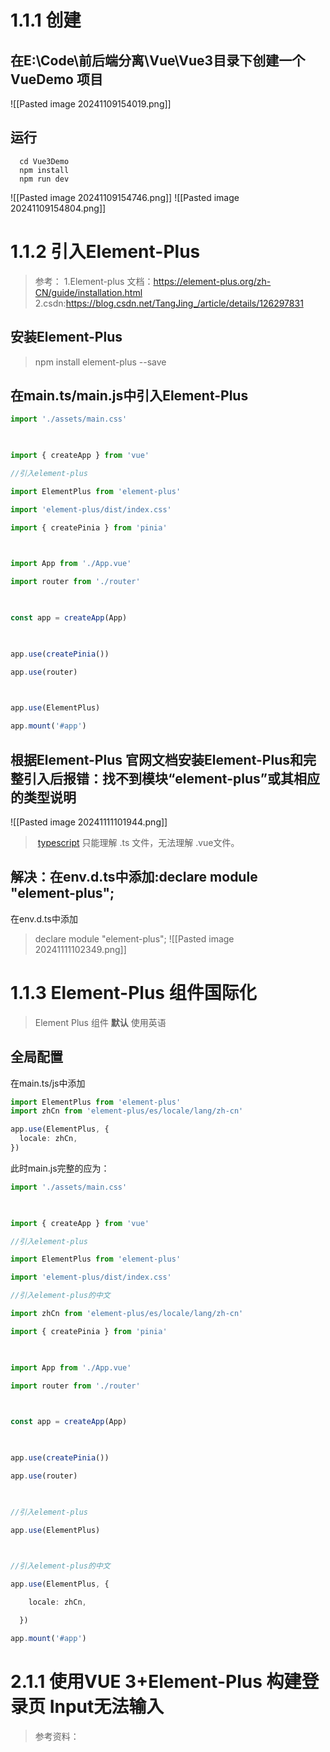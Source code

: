 # 1.1.1 创建
##  在E:\Code\前后端分离\Vue\Vue3目录下创建一个VueDemo 项目
![[Pasted image 20241109154019.png]]
## 运行
```
  cd Vue3Demo
  npm install
  npm run dev
```
![[Pasted image 20241109154746.png]]
![[Pasted image 20241109154804.png]]
# 1.1.2 引入Element-Plus
>参考：
>1.Element-plus 文档：https://element-plus.org/zh-CN/guide/installation.html
>2.csdn:https://blog.csdn.net/TangJing_/article/details/126297831

## 安装Element-Plus
>npm install element-plus --save
 
## 在main.ts/main.js中引入Element-Plus
```main.ts
import './assets/main.css'

  

import { createApp } from 'vue'

//引入element-plus

import ElementPlus from 'element-plus'

import 'element-plus/dist/index.css'

import { createPinia } from 'pinia'

  

import App from './App.vue'

import router from './router'

  

const app = createApp(App)

  

app.use(createPinia())

app.use(router)

  

app.use(ElementPlus)

app.mount('#app')

```
## 根据Element-Plus 官网文档安装Element-Plus和完整引入后报错：找不到模块“element-plus”或其相应的类型说明
![[Pasted image 20241111101944.png]]
> [typescript](https://so.csdn.net/so/search?q=typescript&spm=1001.2101.3001.7020) 只能理解 .ts 文件，无法理解 .vue文件。
## 解决：在env.d.ts中添加:declare module "element-plus";
在env.d.ts中添加
>declare module "element-plus";
![[Pasted image 20241111102349.png]]
# 1.1.3 Element-Plus 组件国际化
>Element Plus 组件 **默认** 使用英语

## 全局配置
在main.ts/js中添加
```main.ts
import ElementPlus from 'element-plus'
import zhCn from 'element-plus/es/locale/lang/zh-cn'

app.use(ElementPlus, {
  locale: zhCn,
})
```

此时main.js完整的应为：
```main.ts
import './assets/main.css'

  

import { createApp } from 'vue'

//引入element-plus

import ElementPlus from 'element-plus'

import 'element-plus/dist/index.css'

//引入element-plus的中文

import zhCn from 'element-plus/es/locale/lang/zh-cn'

import { createPinia } from 'pinia'

  

import App from './App.vue'

import router from './router'

  

const app = createApp(App)

  

app.use(createPinia())

app.use(router)

  

//引入element-plus

app.use(ElementPlus)

  

//引入element-plus的中文

app.use(ElementPlus, {

    locale: zhCn,

  })

app.mount('#app')

```
# 2.1.1 使用VUE 3+Element-Plus 构建登录页 Input无法输入

>参考资料：
>